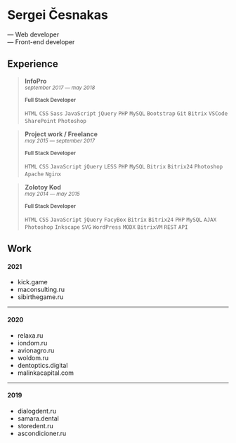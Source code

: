 # Sergei Česnakas

— Web developer\
— Front-end developer

## Experience

> **InfoPro**\
> <small>*september 2017 — may 2018*</small>
>
> <small>**Full Stack Developer**</small>
>
> `HTML` `CSS` `Sass` `JavaScript` `jQuery` `PHP` `MySQL` `Bootstrap` `Git` `Bitrix` `VSCode` `SharePoint` `Photoshop`

> **Project work / Freelance**\
> <small>*may 2015 — september 2017*</small>
>
> <small>**Full Stack Developer**</small>
>
> `HTML` `CSS` `JavaScript` `jQuery` `LESS` `PHP` `MySQL` `Bitrix` `Bitrix24` `Photoshop` `Apache` `Nginx`

> **Zolotoy Kod**\
> <small>*may 2014 — may 2015*</small>
>
> <small>**Full Stack Developer**</small>
>
> `HTML` `CSS` `JavaScript` `jQuery` `FacyBox` `Bitrix` `Bitrix24` `PHP` `MySQL` `AJAX` `Photoshop` `Inkscape` `SVG` `WordPress` `MODX` `BitrixVM` `REST` `API`

## Work

#### 2021
- kick.game
- maconsulting.ru
- sibirthegame.ru

---

#### 2020
- relaxa.ru
- iondom.ru
- avionagro.ru
- woldom.ru
- dentoptics.digital
- malinkacapital.com

---

#### 2019
- dialogdent.ru
- samara.dental
- storedent.ru
- ascondicioner.ru